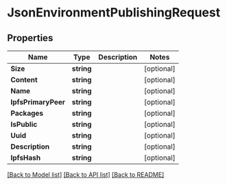 # JsonEnvironmentPublishingRequest

## Properties

Name | Type | Description | Notes
------------ | ------------- | ------------- | -------------
**Size** | **string** |  | [optional] 
**Content** | **string** |  | [optional] 
**Name** | **string** |  | [optional] 
**IpfsPrimaryPeer** | **string** |  | [optional] 
**Packages** | **string** |  | [optional] 
**IsPublic** | **string** |  | [optional] 
**Uuid** | **string** |  | [optional] 
**Description** | **string** |  | [optional] 
**IpfsHash** | **string** |  | [optional] 

[[Back to Model list]](../README.md#documentation-for-models) [[Back to API list]](../README.md#documentation-for-api-endpoints) [[Back to README]](../README.md)


